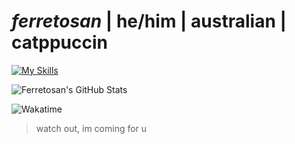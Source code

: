 # *ferretosan* | he/him | australian | catppuccin

[![My Skills](https://skillicons.dev/icons?i=ableton,apple,bash,discord,css,github,html,javascript,vscode,ps,pr)](https://skill-icons-builder.vercel.app/)

![Ferretosan's GitHub Stats](https://github-readme-stats.vercel.app/api?username=Ferretosan&show_icons=true&theme=tokyonight&icon_color=ff79c6&outline=false)

![Wakatime](https://wakatime.com/share/@f4e11d4c-f921-4227-b4e4-cec0bebda2de/8921f818-1180-41b8-9034-bafa4e0acff1.png)


> watch out, im coming for u
